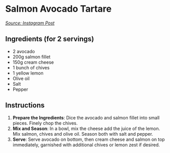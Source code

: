 # Salmon Avocado Tartare

*[Source: Instagram Post](https://www.instagram.com/p/CtoHcOFg9TA/)*

## Ingredients (for 2 servings)
- 2 avocado
- 200g salmon fillet
- 150g cream cheese
- 1 bunch of chives
- 1 yellow lemon
- Olive oil
- Salt
- Pepper

## Instructions
1. **Prepare the Ingredients**: Dice the avocado and salmon fillet into small pieces. Finely chop the chives.
2. **Mix and Season**: In a bowl, mix the cheese add the juice of the lemon. Mix salmon, chives and olive oil. Season both with salt and pepper.
3. **Serve**: Serve avocado on bottom, then cream cheese and salmon on top immediately, garnished with additional chives or lemon zest if desired.
